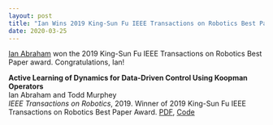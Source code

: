 ```yaml
---
layout: post
title: "Ian Wins 2019 King-Sun Fu IEEE Transactions on Robotics Best Paper award"
date: 2020-03-25
---
```


[Ian Abraham](https://murpheylab.github.io/people/ianabraham) won the 2019 
 King-Sun Fu IEEE Transactions on Robotics Best Paper award.  Congratulations, Ian!

<p><b>Active Learning of Dynamics for Data-Driven Control Using Koopman Operators</b>
  <br>Ian Abraham and Todd Murphey
  <br><i>IEEE Transactions on Robotics</i>, 2019. Winner of 2019 King-Sun Fu IEEE Transactions on Robotics Best Paper Award. <a href="/pdfs/2019TROAbMu.pdf">PDF</a>, <a href="https://github.com/i-abr/active-learning-koopman">Code</a></p>

